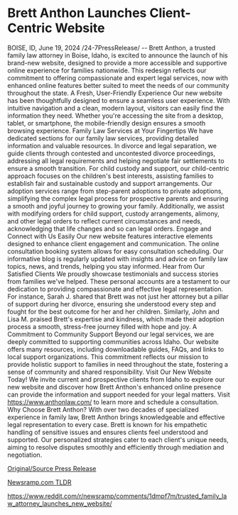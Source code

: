 # Brett Anthon Launches Client-Centric Website

BOISE, ID, June 19, 2024 /24-7PressRelease/ -- Brett Anthon, a trusted family law attorney in Boise, Idaho, is excited to announce the launch of his brand-new website, designed to provide a more accessible and supportive online experience for families nationwide. This redesign reflects our commitment to offering compassionate and expert legal services, now with enhanced online features better suited to meet the needs of our community throughout the state.  A Fresh, User-Friendly Experience Our new website has been thoughtfully designed to ensure a seamless user experience. With intuitive navigation and a clean, modern layout, visitors can easily find the information they need. Whether you're accessing the site from a desktop, tablet, or smartphone, the mobile-friendly design ensures a smooth browsing experience.  Family Law Services at Your Fingertips We have dedicated sections for our family law services, providing detailed information and valuable resources.  In divorce and legal separation, we guide clients through contested and uncontested divorce proceedings, addressing all legal requirements and helping negotiate fair settlements to ensure a smooth transition. For child custody and support, our child-centric approach focuses on the children's best interests, assisting families to establish fair and sustainable custody and support arrangements. Our adoption services range from step-parent adoptions to private adoptions, simplifying the complex legal process for prospective parents and ensuring a smooth and joyful journey to growing your family.   Additionally, we assist with modifying orders for child support, custody arrangements, alimony, and other legal orders to reflect current circumstances and needs, acknowledging that life changes and so can legal orders.  Engage and Connect with Us Easily Our new website features interactive elements designed to enhance client engagement and communication. The online consultation booking system allows for easy consultation scheduling. Our informative blog is regularly updated with insights and advice on family law topics, news, and trends, helping you stay informed.  Hear from Our Satisfied Clients We proudly showcase testimonials and success stories from families we've helped. These personal accounts are a testament to our dedication to providing compassionate and effective legal representation.   For instance, Sarah J. shared that Brett was not just her attorney but a pillar of support during her divorce, ensuring she understood every step and fought for the best outcome for her and her children.   Similarly, John and Lisa M. praised Brett's expertise and kindness, which made their adoption process a smooth, stress-free journey filled with hope and joy.  A Commitment to Community Support Beyond our legal services, we are deeply committed to supporting communities across Idaho. Our website offers many resources, including downloadable guides, FAQs, and links to local support organizations.   This commitment reflects our mission to provide holistic support to families in need throughout the state, fostering a sense of community and shared responsibility.  Visit Our New Website Today! We invite current and prospective clients from Idaho to explore our new website and discover how Brett Anthon's enhanced online presence can provide the information and support needed for your legal matters. Visit https://www.anthonlaw.com/ to learn more and schedule a consultation.  Why Choose Brett Anthon? With over two decades of specialized experience in family law, Brett Anthon brings knowledgeable and effective legal representation to every case. Brett is known for his empathetic handling of sensitive issues and ensures clients feel understood and supported. Our personalized strategies cater to each client's unique needs, aiming to resolve disputes smoothly and efficiently through mediation and negotiation. 

[Original/Source Press Release](https://www.24-7pressrelease.com/press-release/511818/brett-anthon-launches-client-centric-website)
                    

[Newsramp.com TLDR](None) 

https://www.reddit.com/r/newsramp/comments/1dmpf7m/trusted_family_law_attorney_launches_new_website/